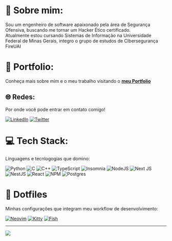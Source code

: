 # 👾 Sobre mim:
Sou um engenheiro de software apaixonado pela área de Segurança Ofensiva, buscando me tornar um Hacker Ético certificado.<br>
Atualmente estou cursando Sistemas de Informação na Universidade Federal de Minas Gerais, integro o grupo de estudos de CIbersegurança FireUAI<br>

# 📁 Portfolio:
Conheça mais sobre mim e o meu trabalho visitando o [**meu Portfolio**](https://thiagofelipealvesdocarmo.me)  

## 🌐 Redes:
Por onde você pode entrar em contato comigo!<br>

[![LinkedIn](https://img.shields.io/badge/-LinkedIn?logo=linkedin&logoColor=white&color=0A66C2&style=for-the-badge)](https://linkedin.com/in/thiago-felipe-alves-do-carmo-6174b5215) 
[![Twitter](https://img.shields.io/badge/-Twitter?logo=twitter&logoColor=white&color=1DA1F2&style=for-the-badge)](https://x.com/thiagofealves)

# 💻 Tech Stack:
Linguagens e tecnlogogias que domino:<br>

![Python](https://img.shields.io/badge/python-3670A0?style=for-the-badge&logo=python&logoColor=ffdd54) ![C](https://img.shields.io/badge/C-00599C?style=for-the-badge&logo=c&logoColor=white) 
![C++](https://img.shields.io/badge/C%2B%2B-00599C?style=for-the-badge&logo=c%2B%2B&logoColor=white) ![TypeScript](https://img.shields.io/badge/typescript-%23007ACC.svg?style=for-the-badge&logo=typescript&logoColor=white) ![Insomnia](https://img.shields.io/badge/Insomnia-black?style=for-the-badge&logo=insomnia&logoColor=5849BE) ![NodeJS](https://img.shields.io/badge/node.js-6DA55F?style=for-the-badge&logo=node.js&logoColor=white) ![Next JS](https://img.shields.io/badge/Next-black?style=for-the-badge&logo=next.js&logoColor=white) ![NestJS](https://img.shields.io/badge/nestjs-%23E0234E.svg?style=for-the-badge&logo=nestjs&logoColor=white) ![React](https://img.shields.io/badge/react-%2320232a.svg?style=for-the-badge&logo=react&logoColor=%2361DAFB) ![NPM](https://img.shields.io/badge/NPM-%23CB3837.svg?style=for-the-badge&logo=npm&logoColor=white) ![Postgres](https://img.shields.io/badge/postgres-%23316192.svg?style=for-the-badge&logo=postgresql&logoColor=white)

# 🔧 Dotfiles
Minhas configurações que integram meu workflow de desenvolvimento:<br>

[![Neovim](https://img.shields.io/badge/Neovim-%2357A143.svg?style=for-the-badge&logo=neovim&logoColor=white)](https://github.com/thiago-fealves/nvimconfig)
[![Kitty](https://img.shields.io/badge/Kitty-%23121011.svg?style=for-the-badge&logo=gnu-bash&logoColor=white)](https://github.com/thiago-fealves/kittyconfig)
[![Fish](https://img.shields.io/badge/🐟%20Fish-%233776AB.svg?style=for-the-badge)](https://github.com/thiago-fealves/fishconfig)

---
[![](https://visitcount.itsvg.in/api?id=thiago-fealves&icon=8&color=0)](https://visitcount.itsvg.in)



